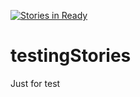 [![Stories in Ready](https://badge.waffle.io/joseflores/testingStories.png?label=ready&title=Ready)](https://waffle.io/joseflores/testingStories)
# testingStories
Just for test
